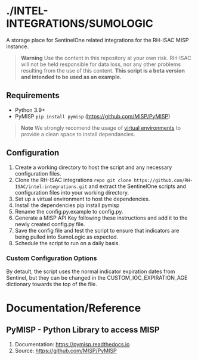 # ./INTEL-INTEGRATIONS/SUMOLOGIC 
A storage place for SentinelOne related integrations for the RH-ISAC MISP instance.

> **Warning**
> Use the content in this repository at your own risk. RH-ISAC will not be held responsible for data loss, nor any other problems resulting from the use of this content. **This script is a beta version and intended to be used as an example.**

## Requirements
- Python 3.9+
- PyMISP `pip install pymisp` (https://github.com/MISP/PyMISP)

> **Note**
> We strongly recomend the usage of [virtual environments](https://docs.python.org/3/library/venv.html) to provide a clean space to install dependancies.

## Configuration
1. Create a working directory to host the script and any necessary configuration files.
2. Clone the RH-ISAC integrations `repo git clone https://github.com/RH-ISAC/intel-integrations.git` and extract the SentinelOne scripts and configuration files into your working directory.
3. Set up a virtual environment to host the dependencies.
4. Install the dependencies pip install pymisp
5. Rename the config.py.example to config.py.
6. Generate a MISP API Key following these instructions and add it to the newly created config.py file.
7. Save the config file and test the script to ensure that indicators are being pulled into SumoLogic as expected.
8. Schedule the script to run on a daily basis.

### Custom Configuration Options
By detault, the script uses the normal indicator expiration dates from Sentinel, but they can be changed in the CUSTOM_IOC_EXPIRATION_AGE dictionary towards the top of the file. 


# Documentation/Reference
## PyMISP - Python Library to access MISP
1. Documentation: https://pymisp.readthedocs.io
2. Source: https://github.com/MISP/PyMISP

